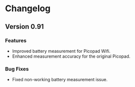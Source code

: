 # Changelog

## Version 0.91

### Features

- Improved battery measurement for Picopad Wifi.
- Enhanced measurement accuracy for the original Picopad.

### Bug Fixes

- Fixed non-working battery measurement issue.
